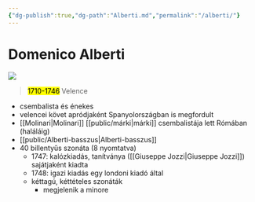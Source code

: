 ```yaml
---
{"dg-publish":true,"dg-path":"Alberti.md","permalink":"/alberti/"}
---
```


# Domenico Alberti

![](https://prabook.com/web/show-photo.jpg?id=1561778)
> <mark>1710-1746</mark> Velence

- csembalista és énekes
- velencei követ apródjaként Spanyolországban is megfordult
- [[Molinari\|Molinari]] [[public/márki\|márki]] csembalistája lett Rómában (haláláig)
- [[public/Alberti-basszus\|Alberti-basszus]]
- 40 billentyűs szonáta (8 nyomtatva)
	- 1747: kalózkiadás, tanítványa ([[Giuseppe Jozzi\|Giuseppe Jozzi]]) sajátjaként kiadta
	- 1748: igazi kiadás egy londoni kiadó által
	- kéttagú, kéttételes szonáták
		- megjelenik a minore